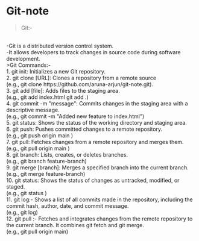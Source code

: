 # Git-note
>Git:-
<br>
-Git is a distributed version control system. 
<br>
-It allows developers to track changes in source code during software development. 
<br>
>Git Commands:-
<br>
1. git init: Initializes a new Git repository.
<br>    
2. git clone [URL]: Clones a repository from a remote source
<br>
   (e.g., git clone https://github.com/aruna-arjun/git-note.git).
<br>
3. git add [file]: Adds files to the staging area.  
<br>
   (e.g., git add index.html
   git add .)
<br>
4. git commit -m "message": Commits changes in the staging area with a descriptive message. 
<br>
(e.g., git commit -m "Added new feature to index.html")
<br>
5. git status: Shows the status of the working directory and staging area.
<br>
6. git push: Pushes committed changes to a remote repository.
<br>
(e.g., git push origin main )
<br>
7. git pull: Fetches changes from a remote repository and merges them.
<br>
(e.g., git pull origin main )
<br>
8. git branch: Lists, creates, or deletes branches.
<br>
(e.g.,  git branch feature-branch)
<br>
9. git merge [branch]: Merges a specified branch into the current branch.
<br>
(e.g., git merge feature-branch)
<br>
10. git status: Shows the status of changes as untracked, modified, or staged.
<br>
(e.g., git status )
<br>
11. git log:- Shows a list of all commits made in the repository, including the commit hash, author, date, and commit message.
<br>
(e.g., git log)
<br>
12. git pull <remote_name> <branch_name>:- Fetches and integrates changes from the remote repository to the current branch. It combines git fetch and git merge.
<br>
(e.g., git pull origin main)
 
